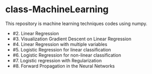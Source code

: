 # class-MachineLearning
This repository is machine learning techniques codes using numpy.

-  #2. Linear Regression
-  #3. Visualization Gradient Descent on Linear Regression
-  #4. Linear Regression with multiple variables
-  #5. Logistic Regression for linear classification
-  #6. Logistic Regression for non-linear classification
-  #7. Logistic regression with Regularization
-  #8. Forward Propagation in the Neural Networks

